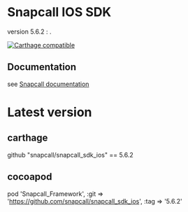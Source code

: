 # Snapcall IOS SDK
version 5.6.2 : .

[![Carthage compatible](https://img.shields.io/badge/Carthage-compatible-4BC51D.svg?style=flat)](https://github.com/Carthage/Carthage)
## Documentation
 
see [Snapcall documentation](https://doc.snapcall.io/#ios)

# Latest version

## carthage

github "snapcall/snapcall_sdk_ios" == 5.6.2

## cocoapod

pod 'Snapcall_Framework', :git => 'https://github.com/snapcall/snapcall_sdk_ios', :tag => '5.6.2'

